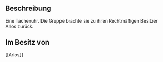 ## Beschreibung
Eine Tachenuhr. Die Gruppe brachte sie zu ihren Rechtmäßigen Besitzer Arlos zurück.

## Im Besitz von
[[Arlos]]
